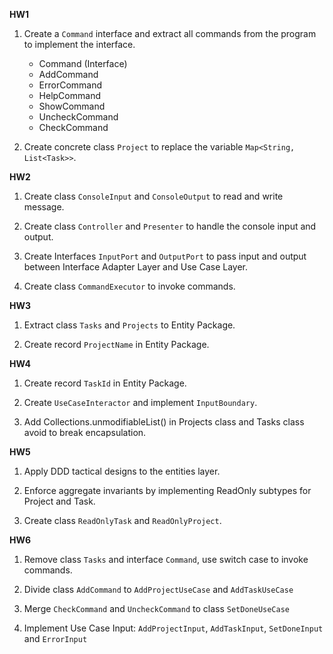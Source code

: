 **HW1**
1. Create a `Command` interface and extract all commands from the program to implement the interface.
   - Command (Interface)
   - AddCommand
   - ErrorCommand
   - HelpCommand
   - ShowCommand
   - UncheckCommand
   - CheckCommand

2. Create concrete class `Project` to replace the variable `Map<String, List<Task>>`.

**HW2**
1. Create class `ConsoleInput` and `ConsoleOutput` to read and write message.

2. Create class `Controller` and `Presenter` to handle the console input and output.

3. Create Interfaces `InputPort` and `OutputPort` to pass input and output between Interface Adapter Layer and Use Case Layer.

4. Create class `CommandExecutor` to invoke commands.

**HW3**
1. Extract class `Tasks` and `Projects` to Entity Package.

2. Create record `ProjectName` in Entity Package.

**HW4**
1. Create record `TaskId` in Entity Package.

2. Create `UseCaseInteractor` and implement `InputBoundary`.

3. Add Collections.unmodifiableList() in Projects class and Tasks class avoid to break encapsulation.

**HW5**
1. Apply DDD tactical designs to the entities layer.

2. Enforce aggregate invariants by implementing ReadOnly subtypes for Project and Task.

3. Create class `ReadOnlyTask` and `ReadOnlyProject`.

**HW6**
1. Remove class `Tasks` and interface `Command`, use switch case to invoke commands.

2. Divide class `AddCommand` to `AddProjectUseCase` and `AddTaskUseCase`

3. Merge `CheckCommand` and `UncheckCommand` to class `SetDoneUseCase`

4. Implement Use Case Input: `AddProjectInput`, `AddTaskInput`, `SetDoneInput` and `ErrorInput`
